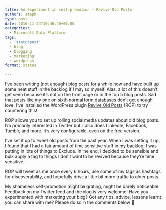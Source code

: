 ```yaml
---
title: An experiment in self-promotion – Revive Old Posts
authors: steph
type: post
date: 2016-11-24T10:46:40+00:00
categories:
  - Microsoft Data Platform
tags:
  - 'statuspost'
  - blog
  - blogging
  - marketing
  - wordpress
format: status

---
```

I&#8217;ve been writing (not enough) blog posts for a while now and have built up some neat stuff in the backlog if I may so myself. Alas, a lot of this doesn&#8217;t get seen because it&#8217;s not on the front page or in the top 5 blog posts. Sad that posts like my one on [sixth normal form databases][1] don&#8217;t get enough love, I&#8217;ve installed the WordPress plugin [Revive Old Posts][2] (ROP) to try countering this!
  
<!--more-->

ROP allows you to set up rolling social media updates about old blog posts. I&#8217;m primarily interested in Twitter but it also does LinkedIn, Facebook, Tumblr, and more. It&#8217;s very configurable, even on the free version.
  


I&#8217;ve set it up to tweet old posts from the past year. When I was setting it up, I found that I had a fair amount of time sensitive stuff in my backlog. I was putting in lots of things to Exclude. In the end, I decided to be sensible and bulk apply a tag to things I don&#8217;t want to be revived because they&#8217;re time sensitive.

ROP will tweet as me once every 6 hours, use some of my tags as hashtags for discoverability, and hopefully drive a little bit more traffic to older posts.

My shameless self-promotion might be grating, might be barely noticeable. Feedback on my Twitter feed and the blog is very welcome! Have you experimented with marketing your blog? Got any tips, advice, lessons learnt you can share with me? Please do so in the comments below 🙂

 [1]: https://itsalocke.com/anchor-modelling-sixth-normal-form-databases/
 [2]: https://en-gb.wordpress.org/plugins/tweet-old-post/
